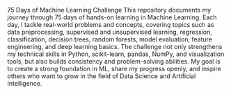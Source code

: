 75 Days of Machine Learning Challenge
This repository documents my journey through 75 days of hands-on learning in Machine Learning. Each day, I tackle real-world problems and concepts, covering topics such as data preprocessing, supervised and unsupervised learning, regression, classification, decision trees, random forests, model evaluation, feature engineering, and deep learning basics. The challenge not only strengthens my technical skills in Python, scikit-learn, pandas, NumPy, and visualization tools, but also builds consistency and problem-solving abilities. My goal is to create a strong foundation in ML, share my progress openly, and inspire others who want to grow in the field of Data Science and Artificial Intelligence.
